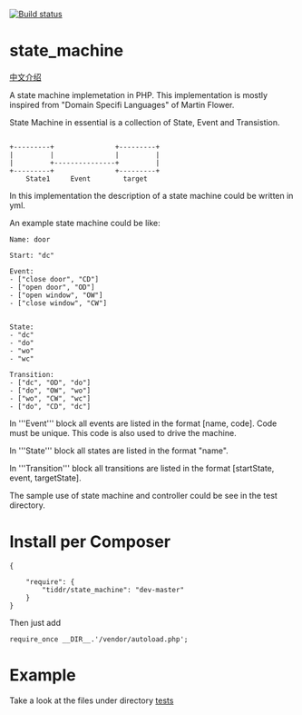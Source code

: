 [![Build status](http://travis-ci.org/tiw/state_machine.svg?branch=develop)](http://travis-ci.org/tiw/state_machine)

state_machine
=============

[中文介绍](https://github.com/tiw/state_machine/blob/master/README_cn.md)

A state machine implemetation in PHP.
This implementation is mostly inspired from "Domain Specifi Languages" of Martin Flower.

State Machine in essential is a collection of State, Event and Transistion.
```

+---------+               +---------+
|         |               |         |
|         +---------------+         |
+---------+               +---------+
    State1     Event        target

```


In this implementation the description of a state machine could be written in yml.

An example state machine could be like:

```
Name: door

Start: "dc"

Event:
- ["close door", "CD"]
- ["open door", "OD"]
- ["open window", "OW"]
- ["close window", "CW"]


State:
- "dc"
- "do"
- "wo"
- "wc"

Transition:
- ["dc", "OD", "do"]
- ["do", "OW", "wo"]
- ["wo", "CW", "wc"]
- ["do", "CD", "dc"]
```

In '''Event''' block all events are listed in the format [name, code]. Code
must be unique. This code is also used to drive the machine.

In '''State''' block all states are listed in the format "name". 

In '''Transition''' block all transitions are listed in the format [startState, event, targetState].


The sample use of state machine and controller could be see in the test directory.


Install per Composer
=============
```
{

    "require": {
        "tiddr/state_machine": "dev-master"
    }
}
```

Then just add
```
require_once __DIR__.'/vendor/autoload.php';
```


Example
===============
Take a look at the files under directory [tests](https://github.com/tiw/state_machine/tree/master/tests)



